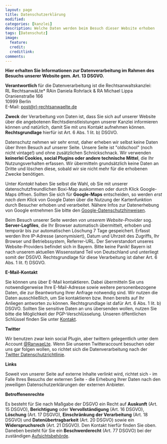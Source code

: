 ```yaml
---
layout: page
title: Datenschutzerklärung
modified:
categories: [kanzlei]
description: Welche Daten werden beim Besuch dieser Website erhoben
tags: [Datenschutz]
image:
  feature:
  credit:
  creditlink:
comments:
---
```

**Hier erhalten Sie Informationen zur Datenverarbeitung im Rahmen des Besuchs unserer Website gem. Art. 13 DSGVO.**

**Verantwortlich** für die Datenverarbeitung ist die Rechtsanwaltskanzlei:  
RL RechtsanwäLte\* 
RAin Daniela Rohrlack & RA Michael Lippa  
Oranienstraße 166  
10999 Berlin  
E-Mail: <post@rl-rechtsanwaelte.de>  

**Zweck** der Verarbeitung von Daten ist, dass Sie sich auf unserer Website über die angebotenen Rechtsdienstleistungen unserer Kanzlei informieren können und natürlich, damit Sie mit uns Kontakt aufnehmen können. **Rechtsgrundlage** hierfür ist Art. 6 Abs. 1 lit. b) DSGVO.

Datenschutz nehmen wir sehr ernst, daher erheben wir selbst keine Daten über Ihren Besuch auf unserer Seite. Unsere Seite ist "oldschool" (noch nicht vintage!) und ohne zusätzlichen Schnickschnack. Wir verwenden **keinerlei Cookies, social Plugins oder andere technische Mittel**, die Ihr Nutzungsverhalten erfassen. Wir übermitteln grundsätzlich keine Daten an Dritte und löschen diese, sobald wir sie nicht mehr für die erhobenen Zwecke benötigen.

Unter *Kontakt* haben Sie selbst die Wahl, ob Sie mit unserer datenschutzfreundlichen Boxi-Map auskommen oder durch Klick Google-Maps öffnen. Sollten Sie sich für **Google-Maps** entscheiden, so werden *erst nach dem Klick* von Google Daten über die Nutzung der Kartenfunktion durch Besucher erhoben und verarbeitet. Nähere Infos zur Datenerhebung von Google entnehmen Sie bitte den [Google-Datenschutzhinweisen](https://policies.google.com/privacy?hl=de).

Beim Besuch unserer Seite werden *von unserem Website-Provider* sog. **Server-Logfiles**, die Ihr Browser automatisch übermittelt, erhoben und temporär bis zur automatischen Löschung 7 Tage gespeichert. Erfasst werden Ihre IP-Adresse (anonymisiert), Datum und Uhrzeit des Zugriffs, Ihr Browser und Betriebssystem, Referrer-URL. Der Serverstandort unseres Website-Providers befindet sich in Bayern. Bitte keine Panik! Bayern ist nach unserem aktuellen Wissensstand Teil von Deutschland und unterliegt somit der DSGVO. Rechtsgrundlage für diese Verarbeitung ist daher Art. 6 Abs. 1 lit. f) DSGVO.

**E-Mail-Kontakt**

Sie können uns über E-Mail kontaktieren. Dabei übermitteln Sie uns notwendigerweise Ihre E-Mail-Adresse sowie weitere personenbezogene Daten, die zur Beantwortung Ihrer Anfrage notwendig sind. Wir nutzen die Daten ausschließlich, um Sie kontaktieren bzw. Ihnen bereits  auf Ihr Anliegen antworten zu können. Rechtsgrundlage ist dafür Art. 6 Abs. 1 lit. b) DSGVO. Sollten Sie sensitive Daten an uns übersenden wollen, nutzen Sie bitte die Möglichkeit der PGP-Verschlüsselung. Unseren öffentlichen Schlüssel finden Sie unter [Kontakt](/kontakt/).

**Twitter**

Wir benutzen zwar kein social Plugin, aber twittern gelegentlich unter dem Account [@RanwaeLte](https://twitter.com/ranwaelte?lang=de). Wenn Sie unseren Twitteraccount besuchen oder uns gar folgen wollen, so richtet sich die Datenverarbeitung nach der [Twitter Datenschutzrichtlinie](https://twitter.com/de/privacy).

**Links**  

Soweit von unserer Seite auf externe Inhalte verlinkt wird, richtet sich - im Falle Ihres Besuchs der externen Seite - die Erhebung Ihrer Daten nach den jeweiligen Datenschutzerklärungen der externen Anbieter.

**Betroffenenrechte**

Es besteht für Sie nach Maßgabe der DSGVO ein Recht auf **Auskunft** (Art. 15 DSGVO), **Berichtigung** oder **Vervollständigung** (Art. 16 DSGVO), **Löschung** (Art. 17 DSGVO), **Einschränkung der Verarbeitung** (Art. 18 DSGVO) und **Datenübertragbarkeit** (Art. 20 DSGVO) sowie ein **Widerspruchsrech** (Art. 21 DSGVO). Den Kontakt hierfür finden Sie oben. Daneben besteht für Sie ein **Beschwerderecht** (Art. 77 DSGVO) bei der zuständigen [Aufsichtsbehörde](https://www.datenschutz-berlin.de/).
